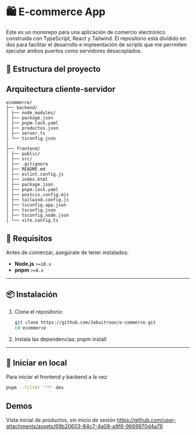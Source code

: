 # 🛍️ E-commerce App

Este es un monorepo para una aplicación de comercio electrónico construida con TypeScript, React y Tailwind. El repositorio está dividido en dos para facilitar el desarrollo e impleentación de scripts que me perrmiten ejecutar ambos puertos como servidores desacoplados.

## 🧱 Estructura del proyecto

## Arquitectura cliente-servidor

```plaintext
ecommerce/
├── backend/
│ ├── node_modules/
│ ├── package.json
│ ├── pnpm-lock.yaml
│ ├── productos.json
│ ├── server.ts
│ └── tsconfig.json
│
├── frontend/
│ ├── public/
│ ├── src/
│ ├── .gitignore
│ ├── README.md
│ ├── eslint.config.js
│ ├── index.html
│ ├── package.json
│ ├── pnpm-lock.yaml
│ ├── postcss.config.mjs
│ ├── tailwind.config.js
│ ├── tsconfig.app.json
│ ├── tsconfig.json
│ ├── tsconfig.node.json
│ └── vite.config.ts
```

## 🚀 Requisitos

Antes de comenzar, asegúrate de tener instalados:

- **Node.js** `>=18.x`
- **pnpm** `>=8.x`

---

## 📦 Instalación

1. Clona el repositorio:

   ```bash
   git clone https://github.com/Jabuitroon/e-commerce.git
   cd ecommerce
   
2. Instala las dependencias:
pnpm install

---

## 🚀 Iniciar en local
   Para iniciar el frontend y backend a la vez:

   ```bash
   pnpm --filter '**' dev
   ```

## Demos
Vista inicial de productos, sin inicio de sesión
https://github.com/user-attachments/assets/69b20603-84c7-4a08-a9f6-9669970d4a76



